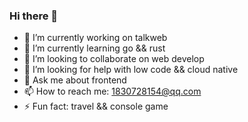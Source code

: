 ### Hi there 👋

<!--
**maoxiaodun/maoxiaodun** is a ✨ _special_ ✨ repository because its `README.md` (this file) appears on your GitHub profile.

Here are some ideas to get you started:
-->
- 🔭 I’m currently working on talkweb
- 🌱 I’m currently learning go && rust
- 👯 I’m looking to collaborate on web develop
- 🤔 I’m looking for help with low code && cloud native
- 💬 Ask me about frontend
- 📫 How to reach me: 1830728154@qq.com
- ⚡ Fun fact: travel && console game


